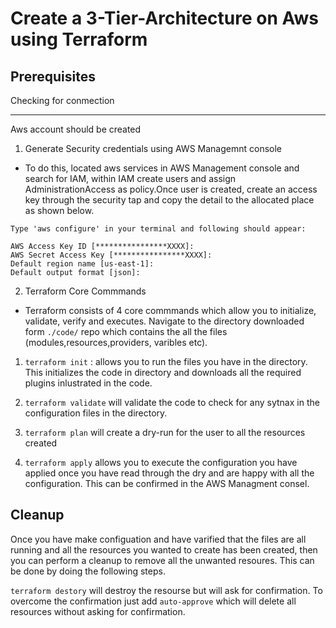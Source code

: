 # Create a 3-Tier-Architecture on Aws using Terraform

## Prerequisites

Checking for conmection

---

Aws account should be created

1. Generate Security credentials using AWS Managemnt console
- To do this, located aws services in AWS Management console and search for IAM, within IAM create users and assign AdministrationAccess as policy.Once user is created, create an access key through the security tap and copy the detail to the allocated place as shown below.

```
Type 'aws configure' in your terminal and following should appear:

AWS Access Key ID [****************XXXX]:
AWS Secret Access Key [****************XXXX]:
Default region name [us-east-1]:
Default output format [json]:
```
2. Terraform Core Commmands
- Terraform consists of 4 core commmands which allow you to initialize, validate, verify and executes. Navigate to the directory downloaded form `./code/` repo which contains the all the files (modules,resources,providers, varibles etc).

1. `terraform init` : allows you to run the files you have in the directory. This initializes the code in directory and downloads all the required plugins inlustrated in the code. 

2. `terraform validate` will validate the code to check for any sytnax in the configuration files in the directory.

3. `terraform plan` will create a dry-run for the user to all the resources created

4. `terraform apply` allows you to execute the configuration you have applied once you have read through the dry and are happy with all the configuration. This can be confirmed in the AWS Managment consel.

## Cleanup

Once you have make configuation and have varified that the files are all running and all the resources you wanted to create has been created, then you can perform a cleanup to remove all the unwanted resoures. This can be done by doing the following steps.

`terraform destory` will destroy the resourse but will ask for confirmation. To overcome the confirmation just add `auto-approve` which will delete all resources without asking for confirmation. 

